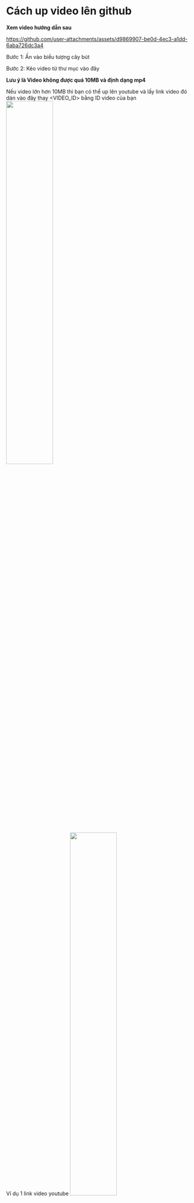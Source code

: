 # Cách up video lên github

**Xem video hướng dẫn sau**

https://github.com/user-attachments/assets/d9869907-be0d-4ec3-a1dd-6aba726dc3a4


Bước 1: Ấn vào biểu tượng cây bút

Bước 2: Kéo video từ thư mục vào đây

**Lưu ý là Video không được quá 10MB và định dạng mp4**

Nếu video lớn hơn 10MB thì bạn có thể up lên youtube và lấy link video đó dán vào đây thay <VIDEO_ID> bằng ID video của bạn
[<img src="https://img.youtube.com/vi/<VIDEO_ID></VIDEO_ID>/0.jpg" width="50%">](https://www.youtube.com/watch?v=<VIDEO_ID>)

Ví dụ 1 link video youtube
[<img src="https://img.youtube.com/vi/dQw4w9WgXcQ/0.jpg" width="50%">](https://www.youtube.com/watch?v=dQw4w9WgXcQ)


https://github.com/user-attachments/assets/2d3fd47a-f279-437c-86f3-6ace9a4bf750

